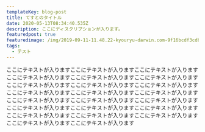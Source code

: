 ```yaml
---
templateKey: blog-post
title: てすとのタイトル
date: 2020-05-13T08:34:40.535Z
description: ここにディスクリプションが入ります。
featuredpost: true
featuredimage: /img/2019-09-11-11.48.22-kyouryu-darwin.com-9f16bcdf3cdb.jpg
tags:
  - テスト
---
```

ここにテキストが入りますここにテキストが入りますここにテキストが入りますここにテキストが入りますここにテキストが入りますここにテキストが入りますここにテキストが入りますここにテキストが入りますここにテキストが入りますここにテキストが入りますここにテキストが入りますここにテキストが入りますここにテキストが入りますここにテキストが入りますここにテキストが入りますここにテキストが入りますここにテキストが入りますここにテキストが入りますここにテキストが入りますここにテキストが入りますここにテキストが入りますここにテキストが入りますここにテキストが入ります